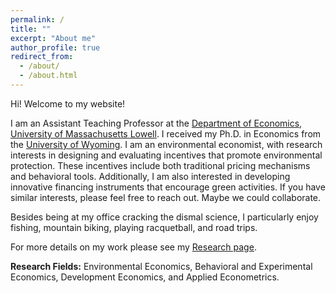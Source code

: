 ```yaml
---
permalink: /
title: ""
excerpt: "About me"
author_profile: true
redirect_from: 
  - /about/
  - /about.html
---
```


Hi! Welcome to my website!

I am an Assistant Teaching Professor at the [Department of Economics, University of Massachusetts Lowell](https://www.uml.edu/fahss/economics/). I received my Ph.D. in Economics from the [University of Wyoming](https://www.uwyo.edu/economics/index.html).  I am an environmental economist, with research interests in designing and evaluating incentives that promote environmental protection. These incentives include both traditional pricing mechanisms and behavioral tools. Additionally, I am also interested in developing innovative financing instruments that encourage green activities. If you have similar interests, please feel free to reach out. Maybe we could collaborate.

Besides being at my office cracking the dismal science, I particularly enjoy fishing, mountain biking, playing racquetball, and road trips.

For more details on my work please see my [Research page](https://xu003822.github.io/research/).

**Research Fields:**
  Environmental Economics, Behavioral and Experimental Economics, Development Economics, and Applied Econometrics.



